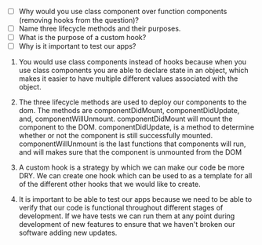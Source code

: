 - [ ] Why would you use class component over function components (removing hooks from the question)?
- [ ] Name three lifecycle methods and their purposes.
- [ ] What is the purpose of a custom hook?
- [ ] Why is it important to test our apps?

1. You would use class components instead of hooks because when you use class components you are able to declare state in an object, which makes it easier to have multiple different values associated with the object.  

2. The three lifecycle methods are used to deploy our components to the dom. The methods are componentDidMount, componentDidUpdate, and, componentWillUnmount. componentDidMount will mount the component to the DOM. componentDidUpdate, is a method to determine whether or not the component is still successfully mounted. componentWillUnmount is the last functions that components will run, and will makes sure that the component is unmounted from the DOM

3. A custom hook is a strategy by which we can make our code be more DRY. We can create one hook which can be used to as a template for all of the different other hooks that we would like to create.

4. It is important to be able to test our apps because we need to be able to verify that our code is functional throughout different stages of development. If we have tests we can run them at any point during development of new features to ensure that we haven't broken our software adding new updates.